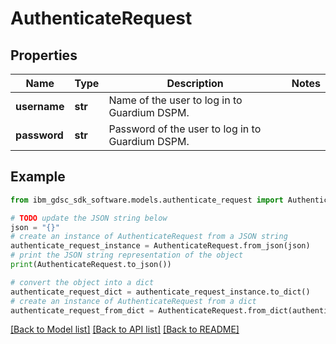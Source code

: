 # AuthenticateRequest


## Properties

Name | Type | Description | Notes
------------ | ------------- | ------------- | -------------
**username** | **str** | Name of the user to log in to Guardium DSPM. | 
**password** | **str** | Password of the user to log in to Guardium DSPM. | 

## Example

```python
from ibm_gdsc_sdk_software.models.authenticate_request import AuthenticateRequest

# TODO update the JSON string below
json = "{}"
# create an instance of AuthenticateRequest from a JSON string
authenticate_request_instance = AuthenticateRequest.from_json(json)
# print the JSON string representation of the object
print(AuthenticateRequest.to_json())

# convert the object into a dict
authenticate_request_dict = authenticate_request_instance.to_dict()
# create an instance of AuthenticateRequest from a dict
authenticate_request_from_dict = AuthenticateRequest.from_dict(authenticate_request_dict)
```
[[Back to Model list]](../README.md#documentation-for-models) [[Back to API list]](../README.md#documentation-for-api-endpoints) [[Back to README]](../README.md)



